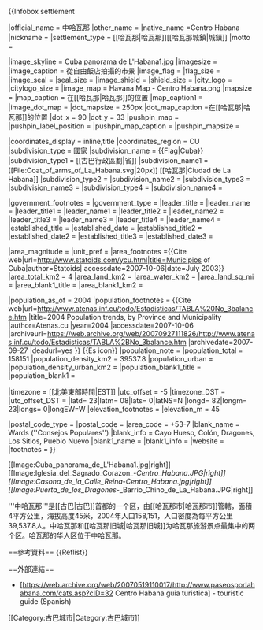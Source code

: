 {{Infobox settlement
<!--See the Table at Infobox Settlement for all fields and descriptions of usage-->
<!-- Basic info ---------------->
|official_name = 中哈瓦那
|other_name =
|native_name =Centro Habana
|nickname =
|settlement_type = [[哈瓦那|哈瓦那]][[哈瓦那城鎮|城鎮]]
|motto =
<!-- images and maps ----------->
|image_skyline = Cuba panorama de L'Habana1.jpg
|imagesize =
|image_caption = 從自由飯店拍攝的市景
|image_flag =
|flag_size =
|image_seal =
|seal_size =
|image_shield =
|shield_size =
|city_logo =
|citylogo_size =
|image_map = Havana Map - Centro Habana.png
|mapsize =
|map_caption = 在[[哈瓦那|哈瓦那]]的位置
|map_caption1 =
|image_dot_map =
|dot_mapsize = 250px
|dot_map_caption =在[[哈瓦那|哈瓦那]]的位置
|dot_x = 90 |dot_y = 33
|pushpin_map =
|pushpin_label_position =
|pushpin_map_caption =
|pushpin_mapsize =
<!-- Location ------------------>
|coordinates_display = inline,title
|coordinates_region = CU
|subdivision_type = 國家
|subdivision_name = {{Flag|Cuba}}
|subdivision_type1 = [[古巴行政區劃|省]]
|subdivision_name1 = [[File:Coat_of_arms_of_La_Habana.svg|20px]] [[哈瓦那|Ciudad de La Habana]]
|subdivision_type2 =
|subdivision_name2 =
|subdivision_type3 =
|subdivision_name3 =
|subdivision_type4 =
|subdivision_name4 =
<!-- Politics ----------------->
|government_footnotes =
|government_type =
|leader_title =
|leader_name =
|leader_title1 =
|leader_name1 =
|leader_title2 =
|leader_name2 =
|leader_title3 =
|leader_name3 =
|leader_title4 =
|leader_name4 =
|established_title =
|established_date =
|established_title2 = <!-- Incorporated (town) -->
|established_date2 =
|established_title3 = <!-- Incorporated (city) -->
|established_date3 =
<!-- Area --------------------->
|area_magnitude =
|unit_pref =
|area_footnotes =<ref name=statoids>{{Cite web|url=http://www.statoids.com/ycu.html|title=Municipios of Cuba|author=Statoids| accessdate=2007-10-06|date=July 2003}}</ref>
|area_total_km2 = 4
|area_land_km2 = <!--See table @ Template:Infobox Settlement for details on automatic unit conversion-->
|area_water_km2 =
|area_land_sq_mi =
|area_blank1_title =
|area_blank1_km2 =
<!-- Population ----------------------->
|population_as_of = 2004
|population_footnotes = <ref name=atenas>{{Cite web|url=http://www.atenas.inf.cu/todo/Estadisticas/TABLA%20No_3balance.htm |title=2004 Population trends, by Province and Municipality |author=Atenas.cu |year=2004 |accessdate=2007-10-06 |archiveurl=https://web.archive.org/web/20070927111826/http://www.atenas.inf.cu/todo/Estadisticas/TABLA%2BNo_3balance.htm |archivedate=2007-09-27 |deadurl=yes }} {{Es icon}}</ref>
|population_note =
|population_total = 158151
|population_density_km2 = 39537.8
|population_urban =
|population_density_urban_km2 =
|population_blank1_title =
|population_blank1 =
<!-- General information --------------->
|timezone = [[北美東部時間|EST]]
|utc_offset = -5
|timezone_DST =
|utc_offset_DST =
|latd= 23|latm= 08|lats= 0|latNS=N
|longd= 82|longm= 23|longs= 0|longEW=W
|elevation_footnotes = <!--for references: use <ref> </ref> tags-->
|elevation_m = 45
<!-- Area/postal codes & others -------->
|postal_code_type =
|postal_code =
|area_code = +53-7
|blank_name = Wards (''Consejos Populares'')
|blank_info = Cayo Hueso, Colón, Dragones, Los Sitios, Pueblo Nuevo
|blank1_name =
|blank1_info =
|website =
|footnotes =
}}

[[Image:Cuba_panorama_de_L'Habana1.jpg|right]]
[[Image:Iglesia_del_Sagrado_Corazon_-_Centro_Habana.JPG|right]]
[[Image:Casona_de_la_Calle_Reina_-_Centro_Habana.jpg|right]]
[[Image:Puerta_de_los_Dragones_-_Barrio_Chino_de_La_Habana.JPG|right]]

'''中哈瓦那'''是[[古巴|古巴]]首都的一个区，由[[哈瓦那市|哈瓦那市]]管轄，面積4平方公里，海拔高度45米，2004年人口158,151，人口密度為每平方公里39,537.8人。中哈瓦那和[[哈瓦那旧城|哈瓦那旧城]]为哈瓦那旅游景点最集中的两个区。哈瓦那的华人区位于中哈瓦那。

==參考資料==
{{Reflist}}

==外部連結==
* [https://web.archive.org/web/20070519110017/http://www.paseosporlahabana.com/cats.asp?cID=32 Centro Habana guia turistica] - touristic guide (Spanish)

[[Category:古巴城市|Category:古巴城市]]